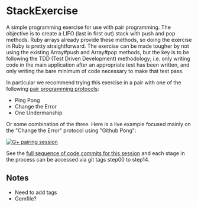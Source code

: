 StackExercise
=============

A simple programming exercise for use with pair programming.  The objective is to create a LIFO (last in first out) stack with push and pop methods.  Ruby arrays already provide these methods, so doing the exercise in Ruby is pretty straightforward.  The exercise can be made tougher by not using the existing Array#push and Array#pop methods, but the key is to be following the TDD (Test Driven Development) methodology; i.e. only writing code in the main application after an appropriate test has been written, and only writing the bare minimum of code necessary to make that test pass.

In particular we recommend trying this exercise in a pair with one of the following [pair programming protocols](http://www.agileventures.org/remote-pair-programming/pair-programming-protocols):

* Ping Pong
* Change the Error
* One Undermanship

Or some combination of the three.  Here is a live example focused mainly on the "Change the Error" protocol using "Github Pong":

[![G+ pairing session](https://i1.ytimg.com/vi/cosJuCaxEpo/0.jpg?time=1385984846746)](https://www.youtube.com/watch?v=cosJuCaxEpo)

See the [full sequence of code commits for this session](https://github.com/tansaku/StackExercise/commits/master) and each stage in the process can be accessed via git tags step00 to step14.

Notes
-----

* Need to add tags
* Gemfile?
